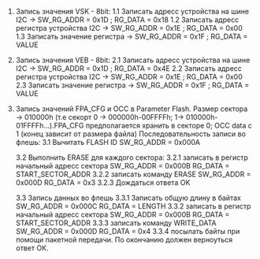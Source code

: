 1. Запись значения VSK - 8bit:
	1.1 Записать адресс устройства на шине I2C  -> SW_RG_ADDR = 0x1D ; RG_DATA = 0x18
	1.2 Записать адресс регистра устройства I2C -> SW_RG_ADDR = 0x1E ; RG_DATA = 0x00
	1.3 Записать значение регистра 				-> SW_RG_ADDR = 0x1F ; RG_DATA = VALUE
	
2. Запись значения VEB - 8bit:
	2.1 Записать адресс устройства на шине I2C  -> SW_RG_ADDR = 0x1D ; RG_DATA = 0x4E
	2.2 Записать адресс регистра устройства I2C -> SW_RG_ADDR = 0x1E ; RG_DATA = 0x00
	2.3 Записать значение регистра 				-> SW_RG_ADDR = 0x1F ; RG_DATA = VALUE

3. Запись значений FPA_CFG и ОСС в Parameter Flash. Размер сектора -> 010000h (т.е секорт 0 -> 000000h-00FFFFh; 1-> 010000h-01FFFFh...).FPA_CFG предполагается хранить в секторе 0; OCC data с 1 (конец зависит от размера файла)
   Последовательность записи во флешь:
   3.1 Вычитать FLASH ID SW_RG_ADDR = 0x000A
   
   3.2 Выполнить ERASE для каждого сектора:
	3.2.1 записать в регистр начальный адресс сектора SW_RG_ADDR = 0x000B RG_DATA = START_SECTOR_ADDR
	3.2.2 записать команду ERASE SW_RG_ADDR = 0x000D RG_DATA = 0x3
	3.2.3 Дождаться ответа OK
  
   3.3 Запись данных во флешь
	3.3.1 Записать общую длину в байтах SW_RG_ADDR = 0x000C RG_DATA = LENGTH
	3.3.2 записать в регистр начальный адресс сектора SW_RG_ADDR = 0x000B RG_DATA = START_SECTOR_ADDR
	3.3.3 записать команду WRITE_DATA SW_RG_ADDR = 0x000D RG_DATA = 0x4
	3.3.4 посылать байты при помощи пакетной передачи. По окончанию должен верноуться ответ ОК. 